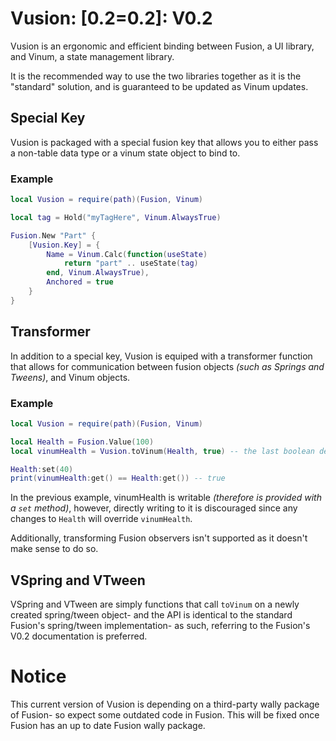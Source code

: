 # Vusion: [0.2=0.2]: V0.2

Vusion is an ergonomic and efficient binding between Fusion, a UI library, and Vinum, a state management library.

It is the recommended way to use the two libraries together as it is the "standard" solution, and is guaranteed to be updated as Vinum updates.

## Special Key
Vusion is packaged with a special fusion key that allows you to either pass a non-table data type or a vinum state object to bind to.

### Example
```lua
local Vusion = require(path)(Fusion, Vinum)

local tag = Hold("myTagHere", Vinum.AlwaysTrue)

Fusion.New "Part" {
    [Vusion.Key] = {
        Name = Vinum.Calc(function(useState)
            return "part" .. useState(tag)
        end, Vinum.AlwaysTrue),
        Anchored = true
    }
}
```

## Transformer

In addition to a special key, Vusion is equiped with a transformer function that allows for communication between fusion objects *(such as Springs and Tweens)*, and Vinum objects.

### Example

```lua
local Vusion = require(path)(Fusion, Vinum)

local Health = Fusion.Value(100)
local vinumHealth = Vusion.toVinum(Health, true) -- the last boolean determines if the return object is writable or not.

Health:set(40) 
print(vinumHealth:get() == Health:get()) -- true
```
In the previous example, vinumHealth is writable *(therefore is provided with a `set` method)*, however, directly writing to it is discouraged since any changes to `Health` will override `vinumHealth`.

Additionally, transforming Fusion observers isn't supported as it doesn't make sense to do so.

## VSpring and VTween

VSpring and VTween are simply functions that call `toVinum` on a newly created spring/tween object- and the API is identical to the standard Fusion's spring/tween implementation- as such, referring to the Fusion's V0.2 documentation is preferred.

# Notice

This current version of Vusion is depending on a third-party wally package of Fusion- so expect some outdated code in Fusion. This will be fixed once Fusion has an up to date Fusion wally package.